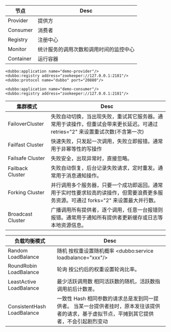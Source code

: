 节点|Desc
-|-
Provider|提供方
Consumer|消费者
Registry|注册中心
Monitor|统计服务的调用次数和调用时间的监控中心
Container|运行容器

~~~
<dubbo:application name="demo-provider"/>
<dubbo:registry address="zookeeper://127.0.0.1:2181"/>
<dubbo:protocol name="dubbo" port="20880"/>
~~~

~~~
<dubbo:application name="demo-consumer"/>
<dubbo:registry address="zookeeper://127.0.0.1:2181"/>
~~~

集群模式|Desc
-|-
FailoverCluster|失败自动切换，当出现失败，重试其它服务器。通常用于读操作，但重试会带来更长延迟。可通过 retries="2" 来设置重试次数(不含第一次)
Failfast Cluster|快速失败，只发起一次调用，失败立即报错。通常用于非幂等性的写操作
Failsafe Cluster|失败安全，出现异常时，直接忽略。
Failback Cluster|失败自动恢复，后台记录失败请求，定时重发。通常用于消息通知操作。
Forking Cluster|并行调用多个服务器，只要一个成功即返回。通常用于实时性要求较高的读操作，但需要浪费更多服务资源。可通过 forks="2" 来设置最大并行数。
Broadcast Cluster|广播调用所有提供者，逐个调用，任意一台报错则报错。通常用于通知所有提供者更新缓存或日志等本地资源信息。

负载均衡模式|Desc
-|-
Random LoadBalance|随机 按权重设置随机概率	<dubbo:service loadbalance="xxx"/>
RoundRobin LoadBalance|轮询 按公约后的权重设置轮询比率。
LeastActive LoadBalance|最少活跃调用数 相同活跃数的随机，活跃数指调用前后计数差。
ConsistentHash LoadBalance|一致性 Hash 相同参数的请求总是发到同一提供者。 当某一台提供者挂时，原本发往该提供者的请求，基于虚拟节点，平摊到其它提供者，不会引起剧烈变动
